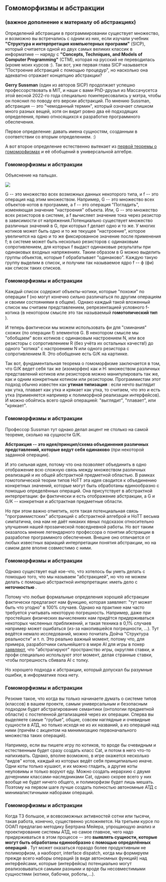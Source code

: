 ## Гомоморфизмы и абстракции

### (важное дополнение к материалу об абстракциях)

Определений абстракции в программировании существует множество, и возможно вы встречались с одним из них, если изучали учебник **"Структура и интерпретация компьютерных программ"** (SICP), который считается одной из двух самых великих классик в информатике -- наряду с **"Concepts, Techniques, and Models of Computer Programming"** (CTM), которая на русский не переводилась (кроме моих курсов :). Так вот, уже первая глава SICP называется "Построение абстракций с помощью процедур", но насколько она адекватно отражает концепцию абстракции?

**Gerry Sussman** (один из авторов SICP) продолжает успешно профессорствовать в MIT, и наши с вами PhD-друзья из Массачусетса этой весной 2022-го года специально поинтересовались у мэтра, чтобы он пояснил по поводу его версии абстракций. По мнению Sussman, абстракция -- это "чемоданный термин", который означает слишком много разных вещей, хотя он видит ровно два её подходящих определения, прямо относящихся к разработке программного обеспечения.

Первое определение: давать имена сущностям, созданным в соответствии со вторым определением. :)

А вот второе определение естественно вытекает из [первой теоремы о гомоморфизмах](https://en.wikipedia.org/wiki/Fundamental_theorem_on_homomorphisms) и её обобщений в универсальной алгебре.


### Гомоморфизмы и абстракции

Объяснение на пальцах.

![](https://skillsmart.ru/self/work/hott.png)

G -- это множество всех возможных данных некоторого типа, и f -- это операция над этим множеством. Например, G -- это множество всех объектов-котов в программе, а f -- это операция "Погладить", изменяющая значение "настроения" объекта. Или, G -- это множество всех резисторов в системе, а f вычисляет значение тока через резистор в зависимости от напряжения.Потенциально существует множество различных значений в G, при которых f делает одно и то же. У многих котиков может быть одно и то же текущее "настроение", которое увеличится на одно и то же фиксированное значение после применения f; в системе может быть несколько резисторов с одинаковым сопротивлением, для которых f выдаст одинаковые результаты при одинаковых входных напряжениях. Таким образом в G можно выделить группы объектов, которые f обрабатывает "одинаково". Каждую такую группу выделим в список, и получим так называемое ядро f -- ϕ (фи) как список таких списков.


### Гомоморфизмы и абстракции

Каждый список содержит объекты-котики, которые "похожи" по операции f (но могут конечно сильно различаться по другим операциям и своими состояниями в общем). Однако каждый такой вложенный список мы считаем представлением, репрезентацией условного f-котика (в некотором смысле это так называемый  **гомотопический тип** ).

И теперь фактически мы можем использовать фи для "сминания" схожих (по операции f) элементов G. В некотором смысле мы "обобщаем" всех котиков с одинаковым настроением N, или все резисторы с сопротивлением R (без учёта их остальных качеств!) до одного "котика" с настроением N или одного резистора с сопротивлением R. Это обобщение есть G/K на картинке.

Так вот, фундаментальная теорема о гомоморфизме заключается в том, что G/K ведет себя так же (изоморфен) как и H: множеством различных представлений котиков или резисторов можно манипулировать так же, как и одним конкретным котиком или резистором. Программистам этот подход обычно известен как  **утиная типизация** : если нечто выглядит как утка, плавает как утка и крякает как утка, то считаем, что это и есть утка (применяется например к полиморфной реализации интерфейсов). И можно обойтись всего одной операцией: "выглядит", "плавает", или "крякает".


### Гомоморфизмы и абстракции

Профессор Sussman тут однако делал акцент не столько на самой теореме, сколько на сущности G/K.

**Абстракция -- это идея/принцип/схема объединения различных представлений, которые ведут себя одинаково** (при некоторой заданной операции).

И это сильная идея, потому что она позволяет объединить в одно отображение всю сложную связь между множеством различных реализаций и их общей абстрактной предметной областью. В рамках гомотопической теории типов HoTT эта идея сводится к объединению конкретных значений, которые могут быть обработаны единообразно с помощью определённых операций. Она присутствует в абстрактной интерпретации: фи фактически и есть отображение абстракции, а G и G/K -- конкретная и абстрактная предметные области.

Но при этом важно отметить, хотя такая потенциальная связь "программистских" абстракций с абстрактной алгеброй и HoTT весьма симпатична, она нам не даёт никаких явных подсказок относительно улучшения нашей прозаической повседневной работы. Но вот таким оказалось мнение легендарного профессора о понятии абстракции в разработке программного обеспечения. Внешне оно отличается от любых известных вариаций интерпретации понятия абстракции, но на самом деле вполне совместимо с ними.


### Гомоморфизмы и абстракции

Однако существует ещё кое-что, что хотелось бы уметь делать с помощью того, что мы называем "абстракцией", но что не можем делать с помощью абстрактной интерпретации: иметь дело с  **неточностью** .

Потому что любые формальные определения хорошей абстракции фактически предлагают нам функцию, которая заявляет: "тут может быть что угодно" в 100% случаев. Однако на практике нам часто требуется учитывать некоторую погрешность. Например, даже при простейших физических вычислениях нам придётся придерживаться некоторых численных приближений, и такая техника в 0,1% случаев например может ошибаться (из-за накопившейся погрешности, ...). Тут ведётся немало исследований, можно почитать Дойча "Структура реальности" и т. п. Это реально важный момент, потому что, для примера, разработчики сильнейшего в мире AI для игры в покер [заявляют](https://www.cs.cmu.edu/~noamb/papers/17-IJCAI-Libratus.pdf), что "абстрагируют" пространство игры, округляя ставки, и профи специально используют этот момент, делая странные ставки, чтобы погрешность сбивала AI с толку.

Но хорошего подхода к абстракции, который допускал бы разумные ошибки, в информатике пока нету.


### Гомоморфизмы и абстракции

Резюме такое, что когда вы только начинаете думать о системе типов (классов) в вашем проекте, самым универсальным и безопасным подходом будет абстрагирование семантики (онтологии предметной области) с постепенной детализацией через их операции. Сперва вы выделяете самые "грубые", общие, совсем наглядные и очевидные сущности в АТД, но только исходя не из их названий, а из операций над ними (причём с акцентом на минимизацию первоначального множества таких операций).

Например, если вы пишете игру по котиков, то вроде бы очевидным и естественным будет сразу создать класс Cat, и потом в него что-то напихивать. Однако, вполне возможно, в игре окажется несколько "видов" котов, каждый из которых ведёт себя принципиально иначе. Одни коты только кушают, и их можно гладить, а другие коты неуловимы и только воруют еду. Можно создать иерархию с двумя дочерними классами-наследниками Cat, однако скорее всего у них вообще не будет ничего общего, и полиморфизм будет лишь мешать. Поэтому на первом шаге лучше создать полностью автономные АТД с минималистичными наборами операций.


### Гомоморфизмы и абстракции

Когда ТЗ большое, и всевозможных активностей сотни или тысячи, такая работа, конечно, существенно усложняется. На третьем курсе по ООАП предлагаю методику Бертрана Мейера, упрощающую анализ и проектирование системы АТД, но самое главное, чего надо придерживаться в этом процессе -- это  **выявлять сущности, которые могут быть обработаны единообразно с помощью определённых операций** . Тут может оказаться гораздо более продуктивным не полиморфизм, а наоборот, interface dispatch, когда мы формируем прежде всего наборы операций (в виде автономных функций) над интерфейсами, которые (интерфейсы) потенциально могут реализовываться самыми разными и вроде бы несовместимыми сущностями (котики, бабочки, роботы,...).
